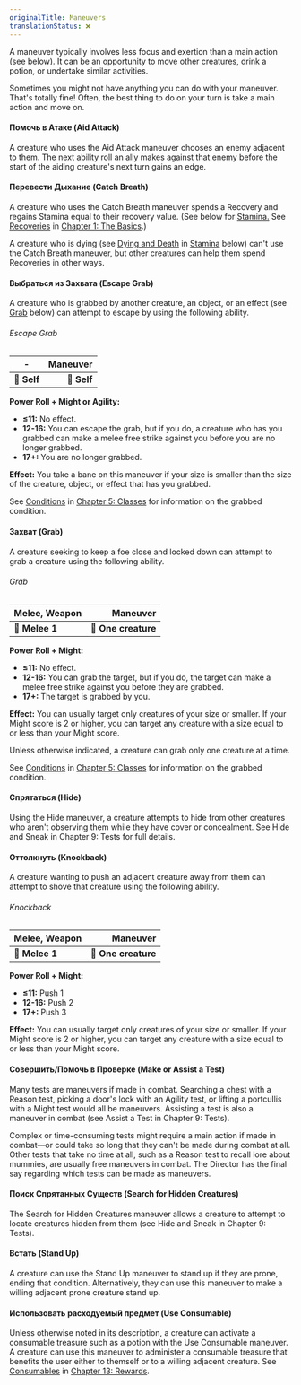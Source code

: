 ```yaml
---
originalTitle: Maneuvers
translationStatus: ❌
---
```

A maneuver typically involves less focus and exertion than a main action (see below). It can be an opportunity to move other creatures, drink a potion, or undertake similar activities.

Sometimes you might not have anything you can do with your maneuver. That's totally fine! Often, the best thing to do on your turn is take a main action and move on.

#### Помочь в Атаке (Aid Attack) 

A creature who uses the Aid Attack maneuver chooses an enemy adjacent to them. The next ability roll an ally makes against that enemy before the start of the aiding creature's next turn gains an edge.

#### Перевести Дыхание (Catch Breath)

A creature who uses the Catch Breath maneuver spends a Recovery and regains Stamina equal to their recovery value. (See below for [Stamina.](#page-291-0) See [Recoveries](#page-21-3) in [Chapter 1: The Basics](#page-17-3).)

A creature who is dying (see [Dying and Death](#page-292-1) in [Stamina](#page-291-0) below) can't use the Catch Breath maneuver, but other creatures can help them spend Recoveries in other ways.

#### Выбраться из Захвата (Escape Grab)

A creature who is grabbed by another creature, an object, or an effect (see [Grab](#page-287-5) below) can attempt to escape by using the following ability.

###### Escape Grab

| **-**       | **Maneuver** |
| ----------- | -----------: |
| **📏 Self** |  **🎯 Self** |

**Power Roll + Might or Agility:**

- **≤11:** No effect.
- **12-16:** You can escape the grab, but if you do, a creature who has you grabbed can make a melee free strike against you before you are no longer grabbed.
- **17+:** You are no longer grabbed.

**Effect:** You take a bane on this maneuver if your size is smaller than the size of the creature, object, or effect that has you grabbed.

See [Conditions](#page-91-2) in [Chapter 5: Classes](#page-83-2) for information on the grabbed condition.

#### Захват (Grab)

A creature seeking to keep a foe close and locked down can attempt to grab a creature using the following ability.

###### Grab

| **Melee, Weapon** |        **Maneuver** |
| ----------------- | ------------------: |
| **📏 Melee 1**    | **🎯 One creature** |

**Power Roll + Might:**

- **≤11:** No effect.
- **12-16:** You can grab the target, but if you do, the target can make a melee free strike against you before they are grabbed.
- **17+:** The target is grabbed by you.

**Effect:** You can usually target only creatures of your size or smaller. If your Might score is 2 or higher, you can target any creature with a size equal to or less than your Might score.

Unless otherwise indicated, a creature can grab only one creature at a time.

See [Conditions](#page-91-2) in [Chapter 5: Classes](#page-83-2) for information on the grabbed condition.

#### Спрятаться (Hide)

Using the Hide maneuver, a creature attempts to hide from other creatures who aren't observing them while they have cover or concealment. See Hide and Sneak in Chapter 9: Tests for full details.

#### Оттолкнуть (Knockback)

A creature wanting to push an adjacent creature away from them can attempt to shove that creature using the following ability.

###### Knockback

| **Melee, Weapon** |        **Maneuver** |
| ----------------- | ------------------: |
| **📏 Melee 1**    | **🎯 One creature** |

**Power Roll + Might:**

- **≤11:** Push 1
- **12-16:** Push 2
- **17+:** Push 3

**Effect:** You can usually target only creatures of your size or smaller. If your Might score is 2 or higher, you can target any creature with a size equal to or less than your Might score.

#### Совершить/Помочь в Проверке (Make or Assist a Test)

Many tests are maneuvers if made in combat. Searching a chest with a Reason test, picking a door's lock with an Agility test, or lifting a portcullis with a Might test would all be maneuvers. Assisting a test is also a maneuver in combat (see Assist a Test in Chapter 9: Tests).

Complex or time-consuming tests might require a main action if made in combat—or could take so long that they can't be made during combat at all. Other tests that take no time at all, such as a Reason test to recall lore about mummies, are usually free maneuvers in combat. The Director has the final say regarding which tests can be made as maneuvers.

#### Поиск Спрятанных Существ (Search for Hidden Creatures)

The Search for Hidden Creatures maneuver allows a creature to attempt to locate creatures hidden from them (see Hide and Sneak in Chapter 9: Tests).

#### Встать (Stand Up)

A creature can use the Stand Up maneuver to stand up if they are prone, ending that condition. Alternatively, they can use this maneuver to make a willing adjacent prone creature stand up.

#### Использовать расходуемый предмет (Use Consumable)

Unless otherwise noted in its description, a creature can activate a consumable treasure such as a potion with the Use Consumable maneuver. A creature can use this maneuver to administer a consumable treasure that benefits the user either to themself or to a willing adjacent creature. See [Consumables](#page-328-0) in [Chapter 13: Rewards](#page-327-1).